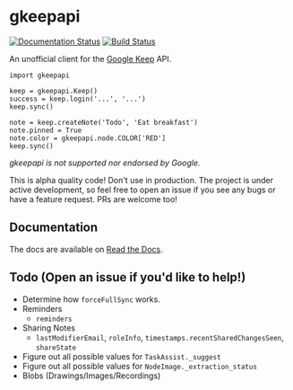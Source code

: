 gkeepapi
========

[![Documentation Status](https://readthedocs.org/projects/gkeepapi/badge/?version=latest)](http://gkeepapi.readthedocs.io/en/latest/?badge=latest)
[![Build Status](https://travis-ci.org/kiwiz/gkeepapi.svg?branch=master)](https://travis-ci.org/kiwiz/gkeepapi)

An unofficial client for the [Google Keep](https://keep.google.com) API.

```
import gkeepapi

keep = gkeepapi.Keep()
success = keep.login('...', '...')
keep.sync()

note = keep.createNote('Todo', 'Eat breakfast')
note.pinned = True
note.color = gkeepapi.node.COLOR['RED']
keep.sync()
```

*gkeepapi is not supported nor endorsed by Google.*

This is alpha quality code! Don't use in production. The project is under active development, so feel free to open an issue if you see any bugs or have a feature request. PRs are welcome too!

## Documentation

The docs are available on [Read the Docs](https://gkeepapi.readthedocs.io/en/latest/).

## Todo (Open an issue if you'd like to help!)

- Determine how `forceFullSync` works.
- Reminders
    - `reminders`
- Sharing Notes
    - `lastModifierEmail`, `roleInfo`, `timestamps.recentSharedChangesSeen`, `shareState`
- Figure out all possible values for `TaskAssist._suggest`
- Figure out all possible values for `NodeImage._extraction_status`
- Blobs (Drawings/Images/Recordings)
